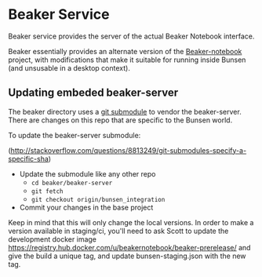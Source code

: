 # Beaker Service

Beaker service provides the server of the actual Beaker Notebook interface.

Beaker essentially provides an alternate version of the [Beaker-notebook](http://beakernotebook.com/) project,
with modifications that make it suitable for running inside Bunsen (and
unsusable in a desktop context).


## Updating embeded beaker-server

The beaker directory uses a [git submodule](http://git-scm.com/docs/git-submodule) to vendor the beaker-server.
There are changes on this repo that are specific to the Bunsen world.

To update the beaker-server submodule:

(http://stackoverflow.com/questions/8813249/git-submodules-specify-a-specific-sha)

  * Update the submodule like any other repo
    * `cd beaker/beaker-server`
    * `git fetch`
    * `git checkout origin/bunsen_integration`
  * Commit your changes in the base project

Keep in mind that this will only change the local versions.  In order to make a version
available in staging/ci, you'll need to ask Scott to update the development docker image
https://registry.hub.docker.com/u/beakernotebook/beaker-prerelease/ and give the build
a unique tag, and update bunsen-staging.json with the new tag.
